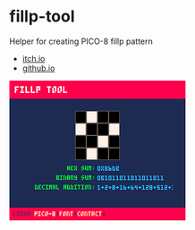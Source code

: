 # fillp-tool

Helper for creating PICO-8 fillp pattern

- [itch.io](https://seansleblanc.itch.io/pico-8-fillp-tool)
- [github.io](https://seleb.github.io/fillp-tool/)

![Screenshot showing UI](./cover.png)
